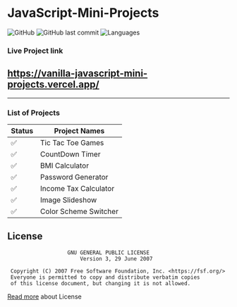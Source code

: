 # JavaScript-Mini-Projects

![GitHub](https://img.shields.io/github/license/mohitkhedkar/JavaScript-Mini-Projects?style=for-the-badge)
![GitHub last commit](https://img.shields.io/github/last-commit/mohitkhedkar/JavaScript-Mini-Projects?style=for-the-badge)
![Languages](https://img.shields.io/github/languages/count/mohitkhedkar/JavaScript-Mini-Projects?style=for-the-badge)

### Live Project link

## https://vanilla-javascript-mini-projects.vercel.app/

---

### List of Projects

| Status             | Project Names         |
| ------------------ | --------------------- |
| :white_check_mark: | Tic Tac Toe Games     |
| :white_check_mark: | CountDown Timer       |
| :white_check_mark: | BMI Calculator        |
| :white_check_mark: | Password Generator    |
| :white_check_mark: | Income Tax Calculator |
| :white_check_mark: | Image Slideshow       |
| :white_check_mark: | Color Scheme Switcher |

## License

```
                   GNU GENERAL PUBLIC LICENSE
                       Version 3, 29 June 2007

 Copyright (C) 2007 Free Software Foundation, Inc. <https://fsf.org/>
 Everyone is permitted to copy and distribute verbatim copies
 of this license document, but changing it is not allowed.
```

[Read more](/LICENSE) about License
